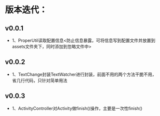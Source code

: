 # 版本迭代：

## v0.0.1
* 1、ProperUtil读取配置信息<防止信息暴露，可将信息写到配置文件并放置到assets文件夹下，同时添加到忽略文件中>

## v0.0.2
* 1、TextChange封装TextWatcher进行封装，前面不用的两个方法干脆不用，省几行代码，只针对简单用法

## v0.0.3
* 1、ActivityController对Activity做finish()操作，主要是一次性finish()




